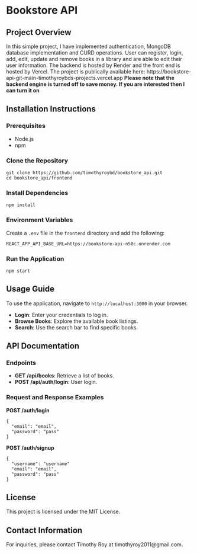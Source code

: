 <!DOCTYPE html>
<html lang="en">
<head>
  <meta charset="UTF-8">
  <meta name="viewport" content="width=device-width, initial-scale=1.0">
 
</head>
<body>

<h1>Bookstore API</h1>

<h2 id="project-overview">Project Overview</h2>
<p>In this simple project, I have implemented authentication, MongoDB database implementation and CURD operations. User can register, login, add, edit, update and remove books in a library and are able to edit their user information. The backend is hosted by Render and the front end is hosted by Vercel. The project is publically available here: https://bookstore-api-git-main-timothyroybds-projects.vercel.app 
<strong>Please note that the backend engine is turned off to save money. If you are interested then I can turn it on</strong></p>

<h2 id="installation-instructions">Installation Instructions</h2>

<h3>Prerequisites</h3>
<ul>
  <li>Node.js</li>
  <li>npm</li>
</ul>

<h3>Clone the Repository</h3>
<pre><code>git clone https://github.com/timothyroybd/bookstore_api.git
cd bookstore_api/frontend
</code></pre>

<h3>Install Dependencies</h3>
<pre><code>npm install
</code></pre>

<h3>Environment Variables</h3>
<p>Create a <code>.env</code> file in the <code>frontend</code> directory and add the following:</p>
<pre><code>REACT_APP_API_BASE_URL=https://bookstore-api-n50c.onrender.com
</code></pre>

<h3>Run the Application</h3>
<pre><code>npm start
</code></pre>

<h2 id="usage-guide">Usage Guide</h2>
<p>To use the application, navigate to <code>http://localhost:3000</code> in your browser.</p>
<ul>
  <li><strong>Login</strong>: Enter your credentials to log in.</li>
  <li><strong>Browse Books</strong>: Explore the available book listings.</li>
  <li><strong>Search</strong>: Use the search bar to find specific books.</li>
</ul>

<h2 id="api-documentation">API Documentation</h2>

<h3>Endpoints</h3>
<ul>
  <li><strong>GET /api/books</strong>: Retrieve a list of books.</li>
  <li><strong>POST /api/auth/login</strong>: User login.</li>
</ul>

<h3>Request and Response Examples</h3>


<p><strong>POST /auth/login</strong></p>
<pre><code>{
  "email": "email",
  "password": "pass"
}
</code></pre>
<p><strong>POST /auth/signup</strong></p>
<pre><code>{
  "username": "username"
  "email": "email",
  "password": "pass"
}
</code></pre>


<h2 id="license">License</h2>
<p>This project is licensed under the MIT License.</p>

<h2 id="contact-information">Contact Information</h2>
<p>For inquiries, please contact Timothy Roy at timothyroy2011@gmail.com.</p>

</body>
</html>
